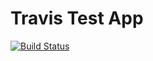 # Travis Test App

[![Build Status](https://travis-ci.com/apm-sina-grunau/travis-test-app.svg?branch=master)](https://travis-ci.com/apm-sina-grunau/travis-test-app)